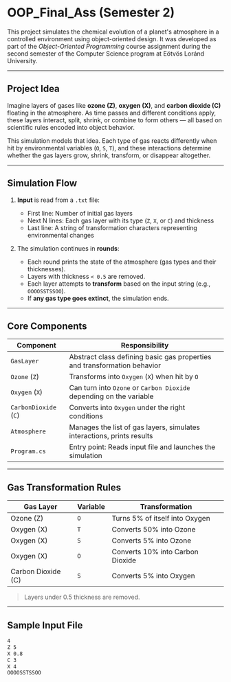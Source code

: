 # OOP_Final_Ass (Semester 2)

This project simulates the chemical evolution of a planet's atmosphere in a controlled environment using object-oriented design. It was developed as part of the *Object-Oriented Programming* course assignment during the second semester of the Computer Science program at Eötvös Loránd University.

---

## Project Idea

Imagine layers of gases like **ozone (Z)**, **oxygen (X)**, and **carbon dioxide (C)** floating in the atmosphere. As time passes and different conditions apply, these layers interact, split, shrink, or combine to form others — all based on scientific rules encoded into object behavior.

This simulation models that idea. Each type of gas reacts differently when hit by environmental variables (`O`, `S`, `T`), and these interactions determine whether the gas layers grow, shrink, transform, or disappear altogether.

---

## Simulation Flow

1. **Input** is read from a `.txt` file:
   - First line: Number of initial gas layers
   - Next N lines: Each gas layer with its type (`Z`, `X`, or `C`) and thickness
   - Last line: A string of transformation characters representing environmental changes

2. The simulation continues in **rounds**:
   - Each round prints the state of the atmosphere (gas types and their thicknesses).
   - Layers with thickness `< 0.5` are removed.
   - Each layer attempts to **transform** based on the input string (e.g., `OOOOSSTSSOO`).
   - If **any gas type goes extinct**, the simulation ends.

---

## Core Components

| Component        | Responsibility                                                                 |
|------------------|--------------------------------------------------------------------------------|
| `GasLayer`       | Abstract class defining basic gas properties and transformation behavior       |
| `Ozone` (`Z`)    | Transforms into `Oxygen` (`X`) when hit by `O`                                 |
| `Oxygen` (`X`)   | Can turn into `Ozone` or `Carbon Dioxide` depending on the variable            |
| `CarbonDioxide` (`C`) | Converts into `Oxygen` under the right conditions                          |
| `Atmosphere`     | Manages the list of gas layers, simulates interactions, prints results         |
| `Program.cs`     | Entry point: Reads input file and launches the simulation                      |

---

## Gas Transformation Rules

| Gas Layer | Variable | Transformation                    |
|-----------|----------|-----------------------------------|
| Ozone (Z) | `O`      | Turns 5% of itself into Oxygen    |
| Oxygen (X) | `T`     | Converts 50% into Ozone           |
| Oxygen (X) | `S`     | Converts 5% into Ozone            |
| Oxygen (X) | `O`     | Converts 10% into Carbon Dioxide  |
| Carbon Dioxide (C) | `S` | Converts 5% into Oxygen       |

> Layers under 0.5 thickness are removed.

---

## Sample Input File

```txt
4
Z 5
X 0.8
C 3
X 4
OOOOSSTSSOO
